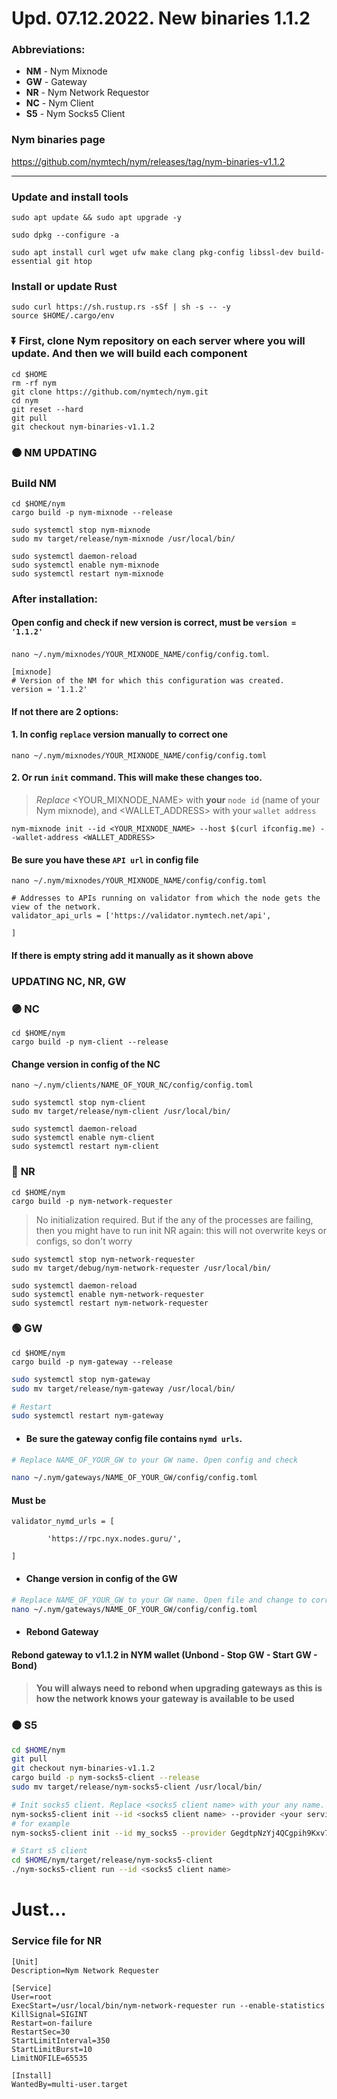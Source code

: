 # Upd. 07.12.2022. New binaries 1.1.2
### Abbreviations:
- **NM** - Nym Mixnode
- **GW** - Gateway
- **NR** - Nym Network Requestor
- **NC** - Nym Client
- **S5** - Nym Socks5 Client    


### Nym binaries page
https://github.com/nymtech/nym/releases/tag/nym-binaries-v1.1.2
____

### Update and install tools
```
sudo apt update && sudo apt upgrade -y
```
```
sudo dpkg --configure -a
```
```
sudo apt install curl wget ufw make clang pkg-config libssl-dev build-essential git htop
```

### Install or update Rust
```
sudo curl https://sh.rustup.rs -sSf | sh -s -- -y
source $HOME/.cargo/env
```

### ⏬ First, clone Nym repository on each server where you will update. And then we will build each component
```
cd $HOME
rm -rf nym
git clone https://github.com/nymtech/nym.git
cd nym
git reset --hard
git pull
git checkout nym-binaries-v1.1.2
```

### 🟠 NM UPDATING
### Build NM
```
cd $HOME/nym
cargo build -p nym-mixnode --release
```
```
sudo systemctl stop nym-mixnode
sudo mv target/release/nym-mixnode /usr/local/bin/
```
```
sudo systemctl daemon-reload
sudo systemctl enable nym-mixnode
sudo systemctl restart nym-mixnode
```
### After installation:
#### Open config and check if new version is correct, must be `version = '1.1.2'`
`nano ~/.nym/mixnodes/YOUR_MIXNODE_NAME/config/config.toml`. 
```
[mixnode]
# Version of the NM for which this configuration was created.
version = '1.1.2'
```
#### If not there are 2 options: 
#### 1. In config `replace` version manually to correct one
`nano ~/.nym/mixnodes/YOUR_MIXNODE_NAME/config/config.toml`    

#### 2. Or run `init` command. This will make these changes too. 
> *Replace* <YOUR_MIXNODE_NAME> with **your** `node id` (name of your Nym mixnode), and <WALLET_ADDRESS> with your `wallet address`
```
nym-mixnode init --id <YOUR_MIXNODE_NAME> --host $(curl ifconfig.me) --wallet-address <WALLET_ADDRESS>
```

#### Be sure you have these `API url` in config file
`nano ~/.nym/mixnodes/YOUR_MIXNODE_NAME/config/config.toml`    
```
# Addresses to APIs running on validator from which the node gets the view of the network.
validator_api_urls = ['https://validator.nymtech.net/api',

]
```
#### If there is empty string add it manually as it shown above

### UPDATING NC, NR, GW

### 🟣 **NC**    
```
cd $HOME/nym
cargo build -p nym-client --release
```
#### Change version in config of the NC
`nano ~/.nym/clients/NAME_OF_YOUR_NC/config/config.toml`
```
sudo systemctl stop nym-client
sudo mv target/release/nym-client /usr/local/bin/
```
```
sudo systemctl daemon-reload
sudo systemctl enable nym-client
sudo systemctl restart nym-client
```

### 🔵 **NR**    
```
cd $HOME/nym
cargo build -p nym-network-requester
```
> No initialization required. But if the any of the processes are failing, then you might have to run init NR again: this will not overwrite keys or configs, so don't worry
```
sudo systemctl stop nym-network-requester
sudo mv target/debug/nym-network-requester /usr/local/bin/
```
```
sudo systemctl daemon-reload
sudo systemctl enable nym-network-requester
sudo systemctl restart nym-network-requester
```

### 🟢 **GW**    
```
cd $HOME/nym
cargo build -p nym-gateway --release
```
```bash
sudo systemctl stop nym-gateway
sudo mv target/release/nym-gateway /usr/local/bin/

# Restart
sudo systemctl restart nym-gateway
```
- #### Be sure the gateway config file contains `nymd urls`. 
```bash
# Replace NAME_OF_YOUR_GW to your GW name. Open config and check

nano ~/.nym/gateways/NAME_OF_YOUR_GW/config/config.toml
```
#### Must be
```
validator_nymd_urls = [

        'https://rpc.nyx.nodes.guru/',

]
```
- #### Change version in config of the GW
```bash
# Replace NAME_OF_YOUR_GW to your GW name. Open file and change to correct version
nano ~/.nym/gateways/NAME_OF_YOUR_GW/config/config.toml
```

- #### Rebond Gateway
#### Rebond gateway to v1.1.2 in NYM wallet (Unbond - Stop GW - Start GW - Bond)
> #### You will always need to rebond when upgrading gateways as this is how the network knows your gateway is available to be used    

### ⚫ S5
```bash
cd $HOME/nym
git pull
git checkout nym-binaries-v1.1.2
cargo build -p nym-socks5-client --release
sudo mv target/release/nym-socks5-client /usr/local/bin/    

# Init socks5 client. Replace <socks5 client name> with your any name. It is a local identifier and it never transmitted over the network
nym-socks5-client init --id <socks5 client name> --provider <your service provider>
# for example
nym-socks5-client init --id my_socks5 --provider GegdtpNzYj4QCgpih9Kxv7ZVZxmVdxYHsDkiPsbT71XG.E8xtE8mrapjzFtyuziZSrsScAKhwZMH5wNpKWtKfzJ5Y@9Byd9VAtyYMnbVAcqdoQxJnq76XEg2dbxbiF5Aa5Jj9J --gateway 9Byd9VAtyYMnbVAcqdoQxJnq76XEg2dbxbiF5Aa5Jj9J    

# Start s5 client
cd $HOME/nym/target/release/nym-socks5-client
./nym-socks5-client run --id <socks5 client name>
```
  

# Just...

### Service file for NR
```
[Unit]
Description=Nym Network Requester

[Service]
User=root
ExecStart=/usr/local/bin/nym-network-requester run --enable-statistics
KillSignal=SIGINT
Restart=on-failure
RestartSec=30
StartLimitInterval=350
StartLimitBurst=10
LimitNOFILE=65535

[Install]
WantedBy=multi-user.target
```
